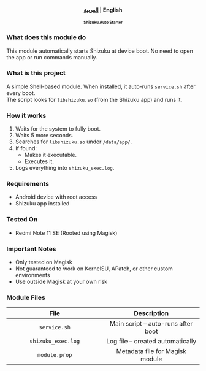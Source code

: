 <h4 align="center">
  <p><a href="README_AR.md">العربية</a> | English</p>
</h4>

<h2 align="center" style="font-size: 10px;">Shizuku Auto Starter</h2>

<h3>What does this module do</h3>
<p>This module automatically starts Shizuku at device boot. No need to open the app or run commands manually.</p>

<h3>What is this project</h3>
<p>
A simple Shell-based module. When installed, it auto-runs <code>service.sh</code> after every boot.<br>
The script looks for <code>libshizuku.so</code> (from the Shizuku app) and runs it.
</p>

<h3>How it works</h3>
<ol>
  <li>Waits for the system to fully boot.</li>
  <li>Waits 5 more seconds.</li>
  <li>Searches for <code>libshizuku.so</code> under <code>/data/app/</code>.</li>
  <li>If found:
    <ul>
      <li>Makes it executable.</li>
      <li>Executes it.</li>
    </ul>
  </li>
  <li>Logs everything into <code>shizuku_exec.log</code>.</li>
</ol>

<h3>Requirements</h3>
<ul>
  <li>Android device with root access</li>
  <li>Shizuku app installed</li>
</ul>

<h3>Tested On</h3>
<ul>
  <li>Redmi Note 11 SE (Rooted using Magisk)
  </li>
</ul>

<h3>Important Notes</h3>
<ul>
  <li>Only tested on Magisk</li>
  <li>Not guaranteed to work on KernelSU, APatch, or other custom environments</li>
  <li>Use outside Magisk at your own risk</li>
</ul>

<h3>Module Files</h3>
<div align="center">
  <table width="80%" cellspacing="0" cellpadding="8" style="table-layout: fixed;">
    <thead>
      <tr>
        <th align="center" width="50%">File</th>
        <th align="center" width="50%">Description</th>
      </tr>
    </thead>
    <tbody>
      <tr>
        <td align="center"><code>service.sh</code></td>
        <td align="center">Main script – auto-runs after boot</td>
      </tr>
      <tr>
        <td align="center"><code>shizuku_exec.log</code></td>
        <td align="center">Log file – created automatically</td>
      </tr>
      <tr>
        <td align="center"><code>module.prop</code></td>
        <td align="center">Metadata file for Magisk module</td>
      </tr>
    </tbody>
  </table>
</div>
